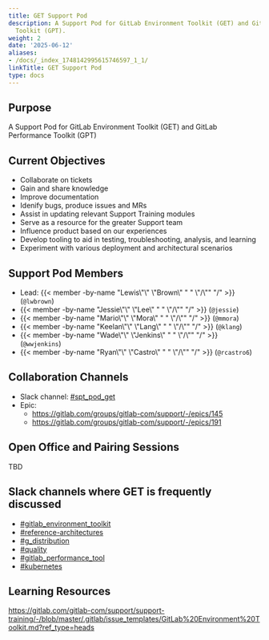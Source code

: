 ```yaml
---
title: GET Support Pod
description: A Support Pod for GitLab Environment Toolkit (GET) and GitLab Performance
  Toolkit (GPT).
weight: 2
date: '2025-06-12'
aliases:
- /docs/_index_1748142995615746597_1_1/
linkTitle: GET Support Pod
type: docs
---
```


## Purpose

A Support Pod for GitLab Environment Toolkit (GET) and GitLab Performance Toolkit (GPT)

## Current Objectives

- Collaborate on tickets
- Gain and share knowledge
- Improve documentation
- Idenify bugs, produce issues and MRs
- Assist in updating relevant Support Training modules
- Serve as a resource for the greater Support team
- Influence product based on our experiences
- Develop tooling to aid in testing, troubleshooting, analysis, and learning
- Experiment with various deployment and architectural scenarios

## Support Pod Members

- Lead: {{< member -by-name "Lewis\\\"\\\" \\\"Brown\\\" " " \\\"/\\\"" "/" >}} (`@lwbrown`)
- {{< member -by-name "Jessie\\\"\\\" \\\"Lee\\\" " " \\\"/\\\"" "/" >}} (`@jessie`)
- {{< member -by-name "Mario\\\"\\\" \\\"Mora\\\" " " \\\"/\\\"" "/" >}} (`@mmora`)
- {{< member -by-name "Keelan\\\"\\\" \\\"Lang\\\" " " \\\"/\\\"" "/" >}} (`@klang`)
- {{< member -by-name "Wade\\\"\\\" \\\"Jenkins\\\" " " \\\"/\\\"" "/" >}} (`@wwjenkins`)
- {{< member -by-name "Ryan\\\"\\\" \\\"Castro\\\" " " \\\"/\\\"" "/" >}} (`@rcastro6`)

## Collaboration Channels

- Slack channel: [#spt_pod_get](https://app.slack.com/client/T02592416/C05NL747NMD)
- Epic:
  - https://gitlab.com/groups/gitlab-com/support/-/epics/145
  - https://gitlab.com/groups/gitlab-com/support/-/epics/191

## Open Office and Pairing Sessions

TBD

## Slack channels where GET is frequently discussed

- [#gitlab_environment_toolkit](https://app.slack.com/client/T02592416/C01DE8TA545/thread/C015U1TKV4M-1660940872.562939)
- [#reference-architectures](https://app.slack.com/client/T02592416/C015V8PDUSW/thread/C015U1TKV4M-1660940872.562939)
- [#g_distribution](https://app.slack.com/client/T02592416/C1FCTU4BE/thread/C015U1TKV4M-1660940872.562939)
- [#quality](https://app.slack.com/client/T02592416/C3JJET4Q6)
- [#gitlab_performance_tool](https://app.slack.com/client/T02592416/C02JMABFT2R)
- [#kubernetes](https://app.slack.com/client/T02592416/C3UCHUA76/thread/C015U1TKV4M-1660940872.562939)

## Learning Resources

https://gitlab.com/gitlab-com/support/support-training/-/blob/master/.gitlab/issue_templates/GitLab%20Environment%20Toolkit.md?ref_type=heads
